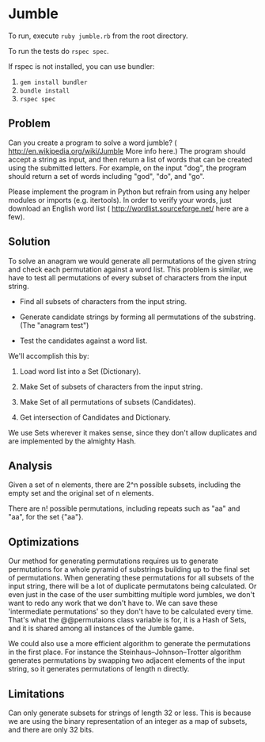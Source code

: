 # Jumble

To run, execute `ruby jumble.rb` from the root directory.

To run the tests do `rspec spec`.

If rspec is not installed, you can use bundler:

1) `gem install bundler`
2) `bundle install`
3) `rspec spec`

## Problem

Can you create a program to solve a word jumble?  (
<http://en.wikipedia.org/wiki/Jumble> More info here.)  The program should accept a string as input, and then return a list of words that can be created using the submitted letters.  For example, on the input "dog", the program should return a set of words including "god", "do", and "go".

Please implement the program in Python but refrain from using any helper modules or imports (e.g. itertools). In order to verify your words, just download an English word list ( <http://wordlist.sourceforge.net/> here are a few).

## Solution

To solve an anagram we would generate all permutations of the given string and check each permutation against a word list. This problem is similar, we have to test all permutations of every subset of characters from the input string.

* Find all subsets of characters from the input string.

* Generate candidate strings by forming all permutations of the substring. (The "anagram test")

* Test the candidates against a word list.

We'll accomplish this by:

1. Load word list into a Set (Dictionary).

2. Make Set of subsets of characters from the input string.

3. Make Set of all permutations of subsets (Candidates).

4. Get intersection of Candidates and Dictionary.

We use Sets wherever it makes sense, since they don't allow duplicates and are implemented by the almighty Hash.

## Analysis

Given a set of n elements, there are 2^n possible subsets, including the empty set and the original set of n elements.

There are n! possible permutations, including repeats such as "aa" and "aa", for the set {"aa"}.

## Optimizations

Our method for generating permutations requires us to generate permutations for a whole pyramid of substrings building up to the final set of permutations. When generating these permutations for all subsets of the input string, there will be a lot of duplicate permutatons being calculated. Or even just in the case of the user sumbitting multiple word jumbles, we don't want to redo any work that we don't have to. We can save these 'intermediate permutations' so they don't have to be calculated every time. That's what the @@permutaions class variable is for, it is a Hash of Sets, and it is shared among all instances of the Jumble game.

We could also use a more efficient algorithm to generate the permutations in the first place. For instance the Steinhaus–Johnson–Trotter algorithm generates permutations by swapping two adjacent elements of the input string, so it generates permutations of length n directly.

## Limitations

Can only generate subsets for strings of length 32 or less. This is because we are using the binary representation of an integer as a map of subsets, and there are only 32 bits.